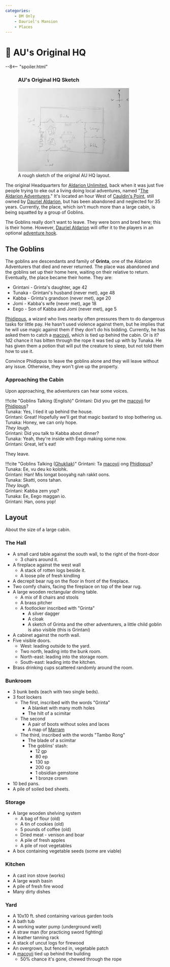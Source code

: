 ```yaml
---
categories:
    - DM Only
    - Dauriel's Mansion
    - Places
---
```

# 🔐 AU's Original HQ

--8<-- "spoiler.html"

<figure class="infobox right">
  <h3>AU's Original HQ Sketch</h3>
  <a href="/assets/images/au-hq-sketch-full.png">
    <img src="/assets/images/au-hq-sketch-tiny.png" />
  </a>
  <figcaption>
    A rough sketch of the original AU HQ layout.
  </figcaption>
</figure>

The original Headquarters for [Aldarion Unlimited](../organizations/aldarion-unlimited.md), back when it was just five people trying to eke out a living doing local adventures, named "[The Aldarion Adventurers](../organizations/aldarion-adventurers.md)." It's located an hour West of [Cauldin's Point](../../../geography/settlements/cauldins-point.md), still owned by [Dauriel Aldarion](../npcs/dauriel-aldarion.md), but has been abandoned and neglected for 35 years. Currently, the place, which isn't much more than a large cabin, is being squatted by a group of Goblins.

The Goblins really don't want to leave. They were born and bred here; this is their home. However, [Dauriel Aldarion](../npcs/dauriel-aldarion.md) will offer it to the players in an optional [adventure hook](../acts/act-1/adventure-hooks.md).

## The Goblins

The goblins are descendants and family of **Grinta**, one of the Aldarion Adventurers that died and never returned. The place was abandoned and the goblins set up their home here, waiting on their relative to return. Eventually, the place became their home. They are:

* Grintani - Grinta's daughter, age 42
* Tunaka - Grintani's husband (never met), age 48
* Kabba - Grinta's grandson (never met), age 20
* Jomi - Kabba's wife (never met), age 18
* Eego - Son of Kabba and Jomi (never met), age 5

[Phidippus](../npcs/phidippus.md), a wizard who lives nearby often pressures them to do dangerous tasks for little pay. He hasn't used violence against them, but he implies that he will use magic against them if they don't do his bidding. Currently, he has asked them to catch a  [macoyii](../../../creatures/macoyii.md), which is tied up behind the cabin. Or is it? 1d2 chance it has bitten through the rope it was tied up with by Tunaka. He has given them a potion that will put the creature to sleep, but not told them how to use it.

Convince Phidippus to leave the goblins alone and they will leave without any issue. Otherwise, they won't give up the property.

### Approaching the Cabin

Upon approaching, the adventurers can hear some voices.

!!!cite "Goblins Talking (English)"
    Grintani: Did you get the [macoyii](../../../creatures/macoyii.md) for [Phidippus](../npcs/phidippus.md)?  
    Tunaka: Yes, I tied it up behind the house.  
    Grintani: Great! Hopefully we'll get that magic bastard to stop bothering us.  
    Tunaka: Honey, we can only hope.  
    *They laugh.*  
    Grintani: Did you talk to Kabba about dinner?  
    Tunaka: Yeah, they're inside with Eego making some now.  
    Grintani: Great, let's eat!

They leave.

!!!cite "Goblins Talking ([Ghukliak](../../../etcetera/ghukliak.md))"
    Grintani: Ta [macoyii](../../../creatures/macoyii.md) ong [Phidippus](../npcs/phidippus.md)?  
    Tunaka: Ee, vu deu ko kolohk.  
    Grintani: Han! Mis longat booyahg nah rakkt oons.  
    Tunaka: Skatti, oons tahan.  
    *They laugh.*  
    Grintani: Kabba zem yop?  
    Tunaka: Ee, Eego maggan io.  
    Grintani: Han, oons yop!

## Layout

About the size of a large cabin.

### The Hall

* A small card table against the south wall, to the right of the front-door
  * 3 chairs around it.
* A fireplace against the west wall
  * A stack of rotten logs beside it.
  * A loose pile of fresh kindling
* A decrepit bear rug on the floor in front of the fireplace.
* Two comfy chairs, facing the fireplace on top of the bear rug.
* A large wooden rectangular dining table.
  * A mix of 8 chairs and stools
  * A brass pitcher
  * A footlocker inscribed with "Grinta"
    * A silver dagger
    * A cloak
    * A sketch of Grinta and the other adventurers, a little child goblin is also visible (this is Grintani)
* A cabinet against the north wall.
* Five visible doors.
  * West: leading outside to the yard.
  * Two north, leading into the bunk room.
  * North-east: leading into the storage room.
  * South-east: leading into the kitchen.
* Brass drinking cups scattered randomly around the room.

### Bunkroom

* 3 bunk beds (each with two single beds).
* 3 foot lockers
  * The first, inscribed with the words "Grinta"
    * A blanket with many moth holes
    * The hilt of a scimitar
  * The second
    * A pair of boots without soles and laces
    * A map of [Marram](../../../geography/countries/marram.md)
  * The third, inscribed with the words "Tambo Rong"
    * The blade of a scimitar
    * The goblins' stash:
      * 12 gp
      * 80 ep
      * 130 sp
      * 200 cp
      * 1 obsidian gemstone
      * 1 bronze crown
* 10 bed pans.
* A pile of soiled bed sheets.

### Storage

* A large wooden shelving system
  * A bag of flour (old)
  * A tin of cookies (old)
  * 5 pounds of coffee (old)
  * Dried meat - venison and boar
  * A pile of fresh apples
  * A pile of root vegetables
* A box containing vegetable seeds (some are viable)

### Kitchen

* A cast iron stove (works)
* A large wash basin
* A pile of fresh fire wood
* Many dirty dishes

### Yard

* A 10x10 ft. shed containing various garden tools
* A bath tub
* A working water pump (underground well)
* A straw man (for practicing sword fighting)
* A leather tanning rack
* A stack of uncut logs for firewood
* An overgrown, but fenced in, vegetable patch
* A [macoyii](../../../creatures/macoyii.md) tied up behind the building
  * 50% chance it's gone, chewed through the rope
